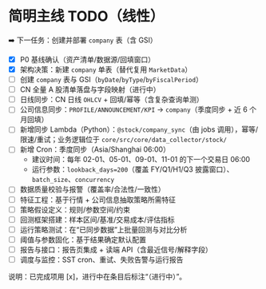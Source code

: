 # 简明主线 TODO（线性）

➡️ 下一任务：创建并部署 `company` 表（含 GSI）

- [x] P0 基线确认（资产清单/数据源/回填窗口）
- [x] 架构决策：新建 `company` 单表（替代复用 `MarketData`）
- [ ] 创建 `company` 表与 GSI（`byDate`/`byType`/`byFiscalPeriod`）
- [ ] CN 全量 A 股清单落盘与字段映射（进行中）
- [ ] 日线同步：CN 日线 `OHLCV` + 回填/幂等（含复杂查询单测）
- [ ] 公司信息同步：`PROFILE/ANNOUNCEMENT/KPI` → `company`（季度同步 + 近 6 个月回填）
- [ ] 新增同步 Lambda（Python）：`@stock/company_sync`（由 jobs 调用），幂等/限速/重试；业务逻辑位于 `core/src/core/data_collector/stock/`
- [ ] 新增 Cron：季度同步（Asia/Shanghai 06:00）
  - 建议时间：每年 02-01、05-01、09-01、11-01 的下一个交易日 06:00
  - 运行参数：`lookback_days=200`（覆盖 FY/Q1/H1/Q3 披露窗口）、`batch_size`、`concurrency`
- [ ] 数据质量校验与报警（覆盖率/合法性/一致性）
- [ ] 特征工程：基于行情 + 公司信息抽取策略所需特征
- [ ] 策略假设定义：规则/参数空间/约束
- [ ] 回测框架搭建：样本区间/基准/交易成本/评估指标
- [ ] 运行策略测试：在“已同步数据”上批量回测与对比分析
- [ ] 阈值与参数固化：基于结果确定默认配置
- [ ] 报告与接口：报告页集成 + 读端 API（含最近信号/解释字段）
- [ ] 调度与监控：SST cron、重试、失败告警与运行报告

说明：已完成项用 [x]，进行中在条目后标注“（进行中）”。


